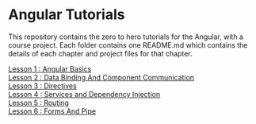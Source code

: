 # Angular Tutorials

This repository contains the zero to hero tutorials for the Angular, with a course project.
Each folder contains one README.md which contains the details of each chapter and project files
for that chapter.

[Lesson 1 : Angular Basics](Chapter01Basics/README.md)<br/>
[Lesson 2 : Data Binding And Component Communication](Chapter2DataBindingAndComponentCommunication/README.md)<br/>
[Lesson 3 : Directives](Chapter3Directives/README.md)<br/>
[Lesson 4 : Services and Dependency Injection](Chapter4ServicesAndDI/README.md)<br/>
[Lesson 5 : Routing](Chapter5Routing/README.md)<br/>
[Lesson 6 : Forms And Pipe](Chapter6Forms/README.md)<br/>
